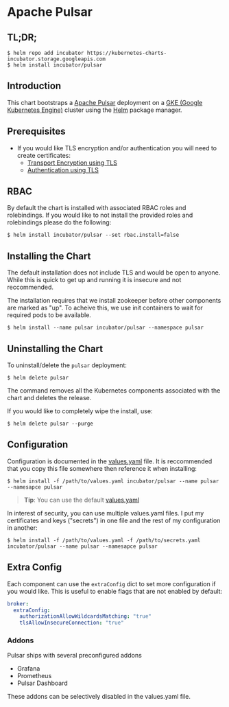 # Apache Pulsar

## TL;DR;

```console
$ helm repo add incubator https://kubernetes-charts-incubator.storage.googleapis.com
$ helm install incubator/pulsar
```

## Introduction

This chart bootstraps a [Apache Pulsar](https://pulsar.apache.org) deployment on a [GKE (Google Kubernetes Engine)](https://cloud.google.com/kubernetes-engine/) cluster using the [Helm](https://helm.sh) package manager.


## Prerequisites

- If you would like TLS encryption and/or authentication you will need to create certificates:
    - [Transport Encryption using TLS](https://pulsar.apache.org/docs/en/security-tls-transport/)
    - [Authentication using TLS](https://pulsar.apache.org/docs/en/security-tls-authentication/)



## RBAC

By default the chart is installed with associated RBAC roles and rolebindings. If you would like to not install the provided roles and rolebindings please do the following:

```
$ helm install incubator/pulsar --set rbac.install=false
```


## Installing the Chart

The default installation does not include TLS and would be open to anyone. While this is quick to get up and running it is insecure and not reccommended. 

The installation requires that we install zookeeper before other components are marked as "up". To acheive this, we use init containers to wait for required pods to be available.

```console
$ helm install --name pulsar incubator/pulsar --namespace pulsar
```

## Uninstalling the Chart

To uninstall/delete the `pulsar` deployment:

```console
$ helm delete pulsar
```

The command removes all the Kubernetes components associated with the chart and deletes the release.

If you would like to completely wipe the install, use:

```console
$ helm delete pulsar --purge
```


## Configuration

Configuration is documented in the [values.yaml](values.yaml) file. It is reccommended that you copy this file somewhere then reference it when installing:

```console
$ helm install -f /path/to/values.yaml incubator/pulsar --name pulsar --namesapce pulsar
```

> **Tip**: You can use the default [values.yaml](values.yaml)

In interest of security, you can use multiple values.yaml files. I put my certificates and keys ("secrets") in one file and the rest of my configuration in another:

```console
$ helm install -f /path/to/values.yaml -f /path/to/secrets.yaml incubator/pulsar --name pulsar --namesapce pulsar
```


## Extra Config

Each component can use the `extraConfig` dict to set more configuration if you would like. This is useful to enable flags that are not enabled by default:

```yaml
broker:
  extraConfig:
    authorizationAllowWildcardsMatching: "true"
    tlsAllowInsecureConnection: "true"
```

### Addons
Pulsar ships with several preconfigured addons
* Grafana
* Prometheus
* Pulsar Dashboard

These addons can be selectively disabled in the values.yaml file.


